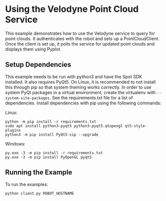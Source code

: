 <!--
Copyright (c) 2022 Boston Dynamics, Inc.  All rights reserved.

Downloading, reproducing, distributing or otherwise using the SDK Software
is subject to the terms and conditions of the Boston Dynamics Software
Development Kit License (20191101-BDSDK-SL).
-->

# Using the Velodyne Point Cloud Service

This example demonstrates how to use the Velodyne service to query for point clouds. It authenticates with the robot and sets up a PointCloudClient. Once the client is set up, it polls the service for updated point clouds and displays them using Pyplot.

## Setup Dependencies
This example needs to be run with python3 and have the Spot SDK installed. It also requires PyQt5.
On Linux, it is recommended to not install this through pip so that system theming works correctly. In order to use system PyQt packages in a virtual environment, create the virtualenv with `--system-site-packages`.
See the requirements.txt file for a list of dependencies. Install dependencies with pip using the following commands:

Linux:
```
python -m pip install -r requirements.txt
sudo apt install python3-pyqt5 python3-pyqt5.qtopengl qt5-style-plugins
python3 -m pip install PyQt5-sip --upgrade
```

Windows:
```
py.exe -3 -m pip install -r requirements.txt
py.exe -3 -m pip install PyOpenGL pyqt5
```


## Running the Example
To run the examples:
```
python client.py ROBOT_HOSTNAME
```